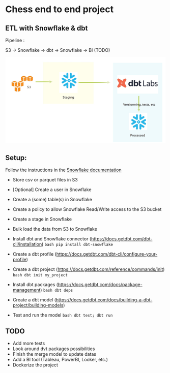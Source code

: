 # Chess end to end project

## ETL with Snowflake & dbt

Pipeline :

S3 -> Snowflake -> dbt -> Snowflake -> BI (TODO)

![Pipeline](medias/dbt.jpg)


## Setup:

Follow the instructions in the [Snowflake documentation](https://docs.snowflake.com/en/user-guide/data-load-s3)

- Store csv or parquet files in S3
- [Optional] Create a user in Snowflake
- Create a (some) table(s) in Snowflake
- Create a policy to allow Snowflake Read/Write access to the S3 bucket
- Create a stage in Snowflake
- Bulk load the data from S3 to Snowflake
- Install dbt and Snowflake connector (https://docs.getdbt.com/dbt-cli/installation) ```bash pip install dbt-snowflake```

- Create a dbt profile (https://docs.getdbt.com/dbt-cli/configure-your-profile)
- Create a dbt project (https://docs.getdbt.com/reference/commands/init)
```bash dbt init my_project```
- Install dbt packages (https://docs.getdbt.com/docs/package-management)
```bash dbt deps```
- Create a dbt model (https://docs.getdbt.com/docs/building-a-dbt-project/building-models)
- Test and run the model
```bash dbt test; dbt run```


## TODO

- Add more tests
- Look around dvt packages possibilities
- Finish the merge model to update datas
- Add a BI tool (Tableau, PowerBI, Looker, etc.)
- Dockerize the project